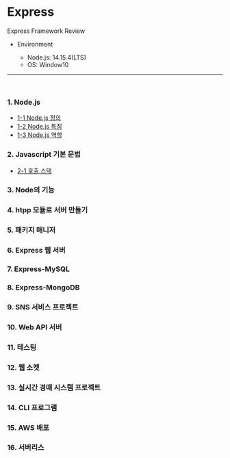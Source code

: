 # Express

Express Framework Review

* Environment

    - Node.js: 14.15.4(LTS)
    - OS: Window10

***

<br>

### 1. Node.js
  - [1-1 Node.js 정의](https://github.com/daldalhada/Express/blob/main/description/1/1-1.md)
  - [1-2 Node.js 특징](https://github.com/daldalhada/Express/blob/main/description/1/1-2.md)
  - [1-3 Node.js 역할](https://github.com/daldalhada/Express/blob/main/description/1/1-3.md)
### 2. Javascript 기본 문법
  - [2-1 호출 스택](https://github.com/daldalhada/Express/blob/main/description/2/2-1.md)
### 3. Node의 기능
### 4. htpp 모듈로 서버 만들기
### 5. 패키지 매니저
### 6. Express 웹 서버
### 7. Express-MySQL
### 8. Express-MongoDB
### 9. SNS 서비스 프로젝트
### 10. Web API 서버
### 11. 테스팅
### 12. 웹 소켓
### 13. 실시간 경매 시스템 프로젝트
### 14. CLI 프로그램 
### 15. AWS 배포
### 16. 서버리스 
